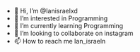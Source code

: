 - 👋 Hi, I’m @Ianisraelxd
- 👀 I’m interested in Programming
- 🌱 I’m currently learning Programming
- 💞️ I’m looking to collaborate on instagram
- 📫 How to reach me Ian_israeln

<!---
Ianisraelxd/Ianisraelxd is a ✨ special ✨ repository because its `README.md` (this file) appears on your GitHub profile.
You can click the Preview link to take a look at your changes.
--->
